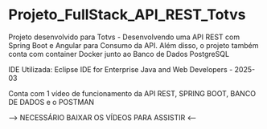 # Projeto_FullStack_API_REST_Totvs
Projeto desenvolvido para Totvs - Desenvolvendo uma API REST com Spring Boot e Angular para Consumo da API. Além disso, o projeto também conta com container Docker junto ao Banco de Dados PostgreSQL

IDE Utilizada: Eclipse IDE for Enterprise Java and Web Developers - 2025-03

Conta com 1 vídeo de funcionamento da API REST, SPRING BOOT, BANCO DE DADOS e o POSTMAN


--> NECESSÁRIO BAIXAR OS VÍDEOS PARA ASSISTIR <--

